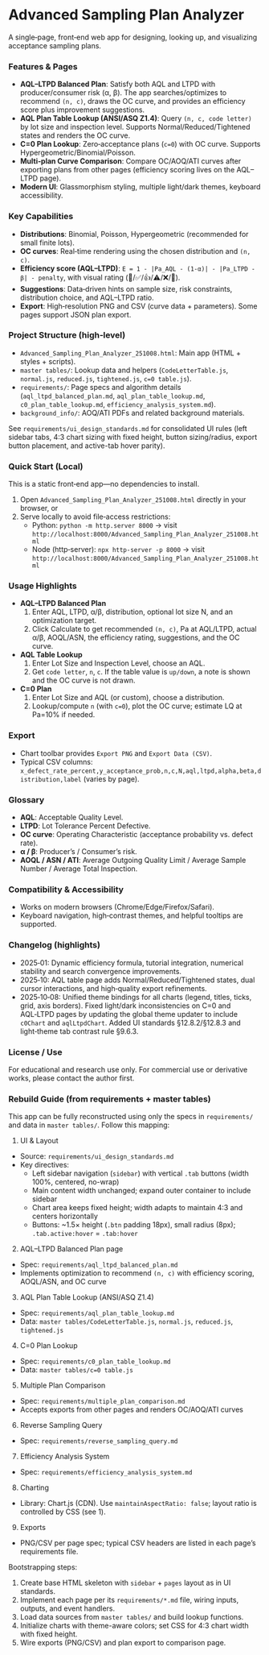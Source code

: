 # Advanced Sampling Plan Analyzer

A single‑page, front‑end web app for designing, looking up, and visualizing acceptance sampling plans.

### Features & Pages
- **AQL–LTPD Balanced Plan**: Satisfy both AQL and LTPD with producer/consumer risk (α, β). The app searches/optimizes to recommend `(n, c)`, draws the OC curve, and provides an efficiency score plus improvement suggestions.
- **AQL Plan Table Lookup (ANSI/ASQ Z1.4)**: Query `(n, c, code letter)` by lot size and inspection level. Supports Normal/Reduced/Tightened states and renders the OC curve.
- **C=0 Plan Lookup**: Zero‑acceptance plans (`c=0`) with OC curve. Supports Hypergeometric/Binomial/Poisson.
- **Multi‑plan Curve Comparison**: Compare OC/AOQ/ATI curves after exporting plans from other pages (efficiency scoring lives on the AQL–LTPD page).
- **Modern UI**: Glassmorphism styling, multiple light/dark themes, keyboard accessibility.

### Key Capabilities
- **Distributions**: Binomial, Poisson, Hypergeometric (recommended for small finite lots).
- **OC curves**: Real‑time rendering using the chosen distribution and `(n, c)`.
- **Efficiency score (AQL–LTPD)**: `E = 1 - |Pa_AQL - (1-α)| - |Pa_LTPD - β| - penalty`, with visual rating (🌟/✅/👍/⚠️/❌/🚫).
- **Suggestions**: Data‑driven hints on sample size, risk constraints, distribution choice, and AQL–LTPD ratio.
- **Export**: High‑resolution PNG and CSV (curve data + parameters). Some pages support JSON plan export.

### Project Structure (high‑level)
- `Advanced_Sampling_Plan_Analyzer_251008.html`: Main app (HTML + styles + scripts).
- `master tables/`: Lookup data and helpers (`CodeLetterTable.js`, `normal.js`, `reduced.js`, `tightened.js`, `c=0 table.js`).
- `requirements/`: Page specs and algorithm details (`aql_ltpd_balanced_plan.md`, `aql_plan_table_lookup.md`, `c0_plan_table_lookup.md`, `efficiency_analysis_system.md`).
- `background_info/`: AOQ/ATI PDFs and related background materials.

See `requirements/ui_design_standards.md` for consolidated UI rules (left sidebar tabs, 4:3 chart sizing with fixed height, button sizing/radius, export button placement, and active-tab hover parity).

### Quick Start (Local)
This is a static front‑end app—no dependencies to install.
1. Open `Advanced_Sampling_Plan_Analyzer_251008.html` directly in your browser, or
2. Serve locally to avoid file‑access restrictions:
   - Python: `python -m http.server 8000` → visit `http://localhost:8000/Advanced_Sampling_Plan_Analyzer_251008.html`
   - Node (http‑server): `npx http-server -p 8000` → visit `http://localhost:8000/Advanced_Sampling_Plan_Analyzer_251008.html`

### Usage Highlights
- **AQL–LTPD Balanced Plan**
  1) Enter AQL, LTPD, α/β, distribution, optional lot size N, and an optimization target.
  2) Click Calculate to get recommended `(n, c)`, Pa at AQL/LTPD, actual α/β, AOQL/ASN, the efficiency rating, suggestions, and the OC curve.
- **AQL Table Lookup**
  1) Enter Lot Size and Inspection Level, choose an AQL.
  2) Get `code letter`, `n`, `c`. If the table value is `up/down`, a note is shown and the OC curve is not drawn.
- **C=0 Plan**
  1) Enter Lot Size and AQL (or custom), choose a distribution.
  2) Lookup/compute `n` (with `c=0`), plot the OC curve; estimate LQ at Pa=10% if needed.

### Export
- Chart toolbar provides `Export PNG` and `Export Data (CSV)`.
- Typical CSV columns: `x_defect_rate_percent,y_acceptance_prob,n,c,N,aql,ltpd,alpha,beta,distribution,label` (varies by page).

### Glossary
- **AQL**: Acceptable Quality Level.
- **LTPD**: Lot Tolerance Percent Defective.
- **OC curve**: Operating Characteristic (acceptance probability vs. defect rate).
- **α / β**: Producer’s / Consumer’s risk.
- **AOQL / ASN / ATI**: Average Outgoing Quality Limit / Average Sample Number / Average Total Inspection.

### Compatibility & Accessibility
- Works on modern browsers (Chrome/Edge/Firefox/Safari).
- Keyboard navigation, high‑contrast themes, and helpful tooltips are supported.

### Changelog (highlights)
- 2025‑01: Dynamic efficiency formula, tutorial integration, numerical stability and search convergence improvements.
- 2025‑10: AQL table page adds Normal/Reduced/Tightened states, dual cursor interactions, and high‑quality export refinements.
 - 2025‑10‑08: Unified theme bindings for all charts (legend, titles, ticks, grid, axis borders). Fixed light/dark inconsistencies on C=0 and AQL‑LTPD pages by updating the global theme updater to include `c0Chart` and `aqlLtpdChart`. Added UI standards §12.8.2/§12.8.3 and light‑theme tab contrast rule §9.6.3.

### License / Use
For educational and research use only. For commercial use or derivative works, please contact the author first.

### Rebuild Guide (from requirements + master tables)

This app can be fully reconstructed using only the specs in `requirements/` and data in `master tables/`. Follow this mapping:

1) UI & Layout
- Source: `requirements/ui_design_standards.md`
- Key directives:
  - Left sidebar navigation (`sidebar`) with vertical `.tab` buttons (width 100%, centered, no-wrap)
  - Main content width unchanged; expand outer container to include sidebar
  - Chart area keeps fixed height; width adapts to maintain 4:3 and centers horizontally
  - Buttons: ~1.5× height (`.btn` padding 18px), small radius (8px); `.tab.active:hover` = `.tab:hover`

2) AQL–LTPD Balanced Plan page
- Spec: `requirements/aql_ltpd_balanced_plan.md`
- Implements optimization to recommend `(n, c)` with efficiency scoring, AOQL/ASN, and OC curve

3) AQL Plan Table Lookup (ANSI/ASQ Z1.4)
- Spec: `requirements/aql_plan_table_lookup.md`
- Data: `master tables/CodeLetterTable.js`, `normal.js`, `reduced.js`, `tightened.js`

4) C=0 Plan Lookup
- Spec: `requirements/c0_plan_table_lookup.md`
- Data: `master tables/c=0 table.js`

5) Multiple Plan Comparison
- Spec: `requirements/multiple_plan_comparison.md`
- Accepts exports from other pages and renders OC/AOQ/ATI curves

6) Reverse Sampling Query
- Spec: `requirements/reverse_sampling_query.md`

7) Efficiency Analysis System
- Spec: `requirements/efficiency_analysis_system.md`

8) Charting
- Library: Chart.js (CDN). Use `maintainAspectRatio: false`; layout ratio is controlled by CSS (see 1).

9) Exports
- PNG/CSV per page spec; typical CSV headers are listed in each page’s requirements file.

Bootstrapping steps:
1. Create base HTML skeleton with `sidebar` + `pages` layout as in UI standards.
2. Implement each page per its `requirements/*.md` file, wiring inputs, outputs, and event handlers.
3. Load data sources from `master tables/` and build lookup functions.
4. Initialize charts with theme-aware colors; set CSS for 4:3 chart width with fixed height.
5. Wire exports (PNG/CSV) and plan export to comparison page.